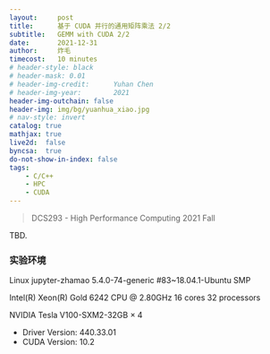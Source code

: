 ```yaml
---
layout:     post
title:      基于 CUDA 并行的通用矩阵乘法 2/2
subtitle:   GEMM with CUDA 2/2
date:       2021-12-31
author:     炸毛
timecost:   10 minutes
# header-style: black
# header-mask: 0.01
# header-img-credit:      Yuhan Chen
# header-img-year:        2021 
header-img-outchain: false
header-img: img/bg/yuanhua_xiao.jpg
# nav-style: invert
catalog: true
mathjax: true
live2d:  false
byncsa:  true
do-not-show-in-index: false
tags:
    - C/C++
    - HPC
    - CUDA
---
```


> DCS293 - High Performance Computing 2021 Fall

TBD.

### 实验环境

Linux jupyter-zhamao 5.4.0-74-generic #83~18.04.1-Ubuntu SMP

Intel(R) Xeon(R) Gold 6242 CPU @ 2.80GHz 16 cores 32 processors

NVIDIA Tesla V100-SXM2-32GB × 4

- Driver Version: 440.33.01    
- CUDA Version: 10.2
